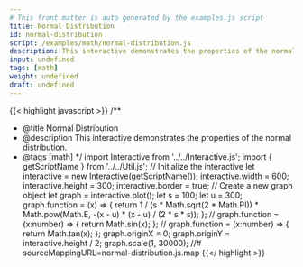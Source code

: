 ```yaml
---
# This front matter is auto generated by the examples.js script
title: Normal Distribution
id: normal-distribution
script: /examples/math/normal-distribution.js
description: This interactive demonstrates the properties of the normal distribution.
input: undefined
tags: [math]
weight: undefined
draft: undefined
---
```


{{< highlight javascript >}}
/**
* @title Normal Distribution
* @description This interactive demonstrates the properties of the normal distribution.
* @tags [math]
*/
import Interactive from '../../Interactive.js';
import { getScriptName } from '../../Util.js';
// Initialize the interactive
let interactive = new Interactive(getScriptName());
interactive.width = 600;
interactive.height = 300;
interactive.border = true;
// Create a new graph object
let graph = interactive.plot();
let s = 100;
let u = 300;
graph.function = (x) => { return 1 / (s * Math.sqrt(2 * Math.PI)) * Math.pow(Math.E, -(x - u) * (x - u) / (2 * s * s)); };
// graph.function = (x:number) => { return Math.sin(x); };
// graph.function = (x:number) => { return Math.tan(x); };
graph.originX = 0;
graph.originY = interactive.height / 2;
graph.scale(1, 30000);
//# sourceMappingURL=normal-distribution.js.map
{{</ highlight >}}

